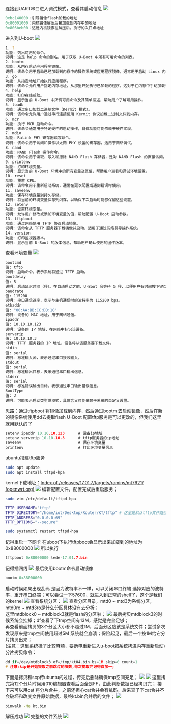连接到UART串口进入调试模式，查看其启动信息
![](8b69f556280f72ff2e6943b7b0f3d51b.png)
```c
0xbc140000：引导镜像flash加载的地址  
0x80001000：内核镜像解压后被加载到内存中的地址  
0x806beb00：这是内核镜像在解压后，执行的入口点地址
```
进入到U-boot
![](52fbabaab18dfba8c9b27f0d4ae266b7.png)
```sh
1. ?
功能: 列出可用的命令。
说明: 这是 help 命令的别名，用于获取 U-Boot 中所有可用命令的列表。
2. bootm
功能: 从内存启动应用程序镜像。
说明: 该命令用于启动已经加载到内存中的操作系统或应用程序镜像。通常用于启动 Linux 内核。
3. go
功能: 从指定地址开始执行应用程序。
说明: 该命令允许用户指定内存地址，从那里开始执行已加载的程序。这对于在内存中手动加载程序时非常有用。
4. help
功能: 打印在线帮助。
说明: 显示当前 U-Boot 中所有可用命令及其简单描述，帮助用户了解可用操作。
5. loadb
功能: 通过串口加载二进制文件（Kermit 模式）。
说明: 该命令允许用户通过串行连接使用 Kermit 协议加载二进制文件到内存。
6. mcr
功能: 执行 MCR 启动命令。
说明: 该命令通常用于特定硬件的启动操作，具体功能可能依赖于硬件实现。
7. mdio
功能: Ralink PHY 寄存器读写命令。
说明: 该命令用于访问和操作以太网 PHY 设备的寄存器，适用于网络调试。
8. nand
功能: NAND Flash 操作命令。
说明: 该命令用于读取、写入和擦除 NAND Flash 存储器，是对 NAND Flash 的直接访问。
9. printenv
功能: 打印环境变量。
说明: 显示当前 U-Boot 环境中的所有变量及其值，帮助用户查看和调试环境设置。
10. reset
功能: 重置 CPU。
说明: 该命令用于重新启动系统，通常在更改配置或遇到错误时使用。
11. saveenv
功能: 保存环境变量到持久存储。
说明: 将当前的环境变量保存到闪存，以确保下次启动时能够保留这些设置。
12. setenv
功能: 设置环境变量。
说明: 允许用户修改或添加环境变量的值，帮助配置 U-Boot 启动参数。
13. tftpboot
功能: 通过网络使用 TFTP 协议启动镜像。
说明: 该命令从 TFTP 服务器下载镜像并启动，适用于通过网络引导操作系统。
14. version
功能: 打印监视器版本。
说明: 显示当前 U-Boot 的版本信息，帮助用户确认使用的固件版本。
```
查看环境变量
![](2f579ecca55915d7e1331ffbbdfd3f30.png)
```sh
bootcmd
值: tftp
说明: 启动命令，表示系统将通过 TFTP 启动。
bootdelay
值: 5
说明: 启动延迟时间（秒）。在自动启动之前，U-Boot 会等待 5 秒，以便用户有时间按下键盘进行手动干预。
baudrate
值: 115200
说明: 串口通信速率，表示与主机通信时的波特率为 115200 bps。
ethaddr
值: "00:AA:BB:CC:DD:10"
说明: 设备的 MAC 地址，用于网络通信。
ipaddr
值: 10.10.10.123
说明: 设备的 IP 地址，在网络中标识该设备。
serverip
值: 10.10.10.3
说明: TFTP 服务器的 IP 地址，设备将从该服务器下载文件。
stdin
值: serial
说明: 标准输入源，表示通过串口接收输入。
stdout
值: serial
说明: 标准输出目标，表示通过串口输出信息。
stderr
值: serial
说明: 标准错误输出目标，表示通过串口输出错误信息。
BootType
值: 3
说明: 可能表示启动类型或模式，具体含义可能依赖于系统的自定义设置。
```
思路：通过tftpboot 将镜像加载到内存，然后通过bootm 去启动镜像，然后在新的镜像系统使用dd去提取flash
U-Boot 配置tftp服务是可以更改的，但我们这里就用默认的了
```c
setenv ipaddr 10.10.10.123      # 设备ip地址
setenv serverip 10.10.10.3      # tftp服务器的ip地址
saveenv                         # 保存环境变量
printenv                        # 打印环境变量信息
```
ubuntu搭建tftp服务
```sh
sudo apt update
sudo apt install tftpd-hpa
```
kernel下载地址：[Index of /releases/17.01.7/targets/ramips/mt7621/ (openwrt.org)](https://downloads.openwrt.org/releases/17.01.7/targets/ramips/mt7621/)
![](33e203c16b6d92db6faaf62748cc0f70.png)
编辑配置文件，配置完成后重启服务；
```sh
sudo vim /etc/default/tftpd-hpa

TFTP_USERNAME="tftp"
TFTP_DIRECTORY="/home/iot/Desktop/Router/KT/tftp" # 这里是默认tftp文件路径,存放镜像文件路径,可自行设置
TFTP_ADDRESS="0.0.0.0:69"
TFTP_OPTIONS="--secure"

sudo systemctl restart tftpd-hpa
```
记得重启一下网卡
在uboot下执行tftpboot会显示出来加载到的地址为0x88000000
![](e9316844a74fd8d3f1539612251d2889.png)
所以执行
```c
tftpboot 0x88000000 lede-17.01.7.bin
```
记得插网线
![](0710f8d9a03334571b094543187b8c63.png)
最后使用bootm命令启动镜像
```c
bootm 0x88000000
```
启动时候如果出现乱码 是因为波特率不一样，可以关闭串口终端 选择对应的波特率，重开串口终端；可以尝试一下57600，就进入到正常的shell了，这个是我们的kernel
![](4abafb25a8a2094886b5029aa803abdf.png)
查看系统分区：
![](f2293e1eea1248001c497219e6a17743.png)
查看分区目录，mtd0 ~ mtd3为系统分区，mtd0ro ~ mtd3ro是什么分区具体没有去分析；  
这里mtdblock0 ~ mtdblock3就是flash的分区啦；
![](06cca610f072de3bd5c77a2889946c4b.png)
最后拷贝mtdblock3的时候系统会挂掉；df查看了下tmp空间有13M，感觉是完全足够；  
再查看前面拷贝的3个分区大小都不超过1M，后面分区应该是系统文件；尝试多次发现原来是tmp空间使用超过5M 系统就会崩溃；保险起见，最后一个按1M给它分片拷贝出来；  
(注意：这里系统挂了比较麻烦，要断电重新进入u-boot把系统拷进内存重新启动)
分片拷贝命令：

```c
dd if=/dev/mtdblock3 of=/tmp/kt04.bin bs=1M skip=0 count=1 
# 注意skip是开始提取之前跳过的块数,每次提取完记得自加一;
```
下面是拷贝和scp传ubuntu的过程，传完后删除确保tmp空间充足；
![](3368155a26a6d65013007d9b6ae3fd09.png)
![](17d0706f2af613350b7c2388bafceb8d.png)
这里拷完第12个分片时候用010编辑器查看后面全是FF，由此判断数据已经拷贝完；
接下来可以用cat 将分片合并，之前还担心cat合并会有乱码，后来查了下cat合并不会破坏和改变文件原始数据，最终kt.bin合并后的文件；
![](2b91f2e8af0fa4dd11e22efbd582baec.png)
```sh
binwalk -Me kt.bin
```
解压成功
![](2f1bf78f267359be0e8cd208bda987d7.png)
完整的文件系统
![](4549066e93cb7751da2eb49063195a90.png)